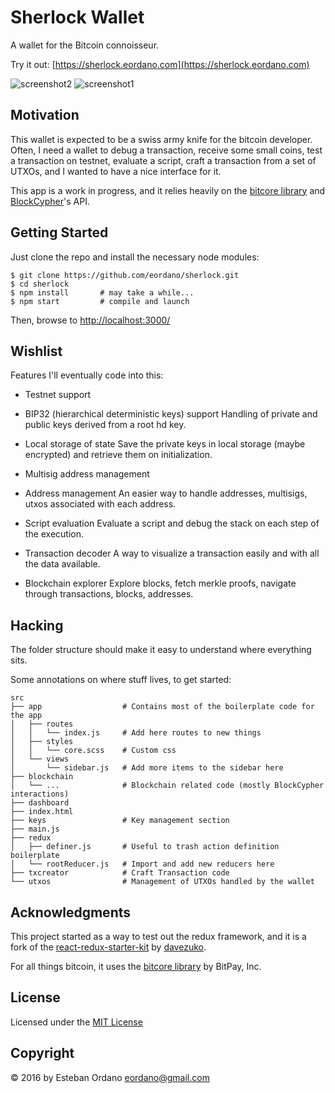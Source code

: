 Sherlock Wallet
===============

A wallet for the Bitcoin connoisseur.

Try it out: [https://sherlock.eordano.com](https://sherlock.eordano.com)

![screenshot2](https://cloud.githubusercontent.com/assets/42750/12878736/782cdf1a-cdde-11e5-94f4-cc47f8972ffe.png)
![screenshot1](https://cloud.githubusercontent.com/assets/42750/12640805/c87b7cb4-c560-11e5-950c-855813c0b834.png)

## Motivation

This wallet is expected to be a swiss army knife for the bitcoin developer. Often, I need a wallet to debug a transaction, receive some small coins, test a transaction on testnet, evaluate a script, craft a transaction from a set of UTXOs, and I wanted to have a nice interface for it.

This app is a work in progress, and it relies heavily on the [bitcore library](https://github.com/bitpay/bitcore-lib) and [BlockCypher](http://www.blockcypher.com)'s API.

## Getting Started

Just clone the repo and install the necessary node modules:

```shell
$ git clone https://github.com/eordano/sherlock.git
$ cd sherlock
$ npm install       # may take a while...
$ npm start         # compile and launch
```

Then, browse to [http://localhost:3000/](http://localhost:3000/)

## Wishlist

Features I'll eventually code into this:

* Testnet support

* BIP32 (hierarchical deterministic keys) support
  Handling of private and public keys derived from a root hd key.

* Local storage of state
  Save the private keys in local storage (maybe encrypted) and retrieve them on initialization.

* Multisig address management

* Address management
  An easier way to handle addresses, multisigs, utxos associated with each address.

* Script evaluation
  Evaluate a script and debug the stack on each step of the execution.

* Transaction decoder
  A way to visualize a transaction easily and with all the data available.

* Blockchain explorer
  Explore blocks, fetch merkle proofs, navigate through transactions, blocks, addresses.

## Hacking

The folder structure should make it easy to understand where everything sits.

Some annotations on where stuff lives, to get started:

```
src
├── app                  # Contains most of the boilerplate code for the app
│   ├── routes
│   │   └── index.js     # Add here routes to new things
│   ├── styles
│   │   └── core.scss    # Custom css
│   └── views
│       └── sidebar.js   # Add more items to the sidebar here
├── blockchain
│   └── ...              # Blockchain related code (mostly BlockCypher interactions)
├── dashboard
├── index.html
├── keys                 # Key management section
├── main.js
├── redux
│   ├── definer.js       # Useful to trash action definition boilerplate
│   └── rootReducer.js   # Import and add new reducers here
├── txcreator            # Craft Transaction code
└── utxos                # Management of UTXOs handled by the wallet
```

## Acknowledgments

This project started as a way to test out the redux framework, and it is a fork of the [react-redux-starter-kit](https://github.com/davezuko/react-redux-starter-kit) by [davezuko](https://github.com/davezuko/react-redux-starter-kit).

For all things bitcoin, it uses the [bitcore library](https://github.com/bitpay/bitcore-lib) by BitPay, Inc.

## License

Licensed under the [MIT License](https://opensource.org/licenses/MIT)

## Copyright

© 2016 by Esteban Ordano <eordano@gmail.com>
